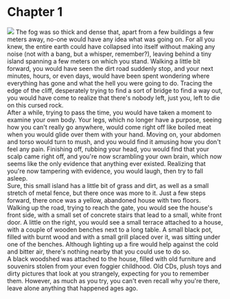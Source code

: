 # Chapter 1

![](p8vij9nhqc071.png)
The fog was so thick and dense that, apart from a few buildings a few meters away, no-one would have any idea what was going on. For all you knew, the entire earth could have collapsed into itself without making any noise (not with a bang, but a whisper, remember?), leaving behind a tiny island spanning a few meters on which you stand. Walking a little bit forward, you would have seen the dirt road suddenly stop, and your next minutes, hours, or even days, would have been spent wondering where everything has gone and what the hell you were going to do. Tracing the edge of the cliff, desperately trying to find a sort of bridge to find a way out, you would have come to realize that there's nobody left, just you, left to die on this cursed rock.\
After a while, trying to pass the time, you would have taken a moment to examine your own body. Your legs, which no longer have a purpose, seeing how you can't really go anywhere, would come right off like boiled meat when you would glide over them with your hand. Moving on, your abdomen and torso would turn to mush, and you would find it amusing how you don't feel any pain. Finishing off, rubbing your head, you would find that your scalp came right off, and you're now scrambling your own brain, which now seems like the only evidence that anything ever existed. Realizing that you're now tampering with evidence, you would laugh, then try to fall asleep.\
Sure, this small island has a little bit of grass and dirt, as well as a small stretch of metal fence, but there once was more to it. Just a few steps forward, there once was a yellow, abandoned house with two floors. Walking up the road, trying to reach the gate, you would see the house's front side, with a small set of concrete stairs that lead to a small, white front door. A little on the right, you would see a small terrace attached to a house, with a couple of wooden benches next to a long table. A small black pot, filled with burnt wood and with a small grill placed over it, was sitting under one of the benches. Although lighting up a fire would help against the cold and bitter air, there's nothing nearby that you could use to do so.\
A black woodshed was attached to the house, filled with old furniture and souvenirs stolen from your even foggier childhood. Old CDs, plush toys and dirty pictures that look at you strangely, expecting for you to remember them. However, as much as you try, you can't even recall why you're there, leave alone anything that happened ages ago.
